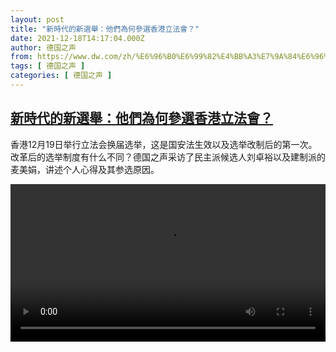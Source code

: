 ```yaml
---
layout: post
title: "新時代的新選舉：他們為何參選香港立法會？"
date: 2021-12-18T14:17:04.000Z
author: 德国之声
from: https://www.dw.com/zh/%E6%96%B0%E6%99%82%E4%BB%A3%E7%9A%84%E6%96%B0%E9%81%B8%E8%88%89%EF%BC%9A%E4%BB%96%E5%80%91%E7%82%BA%E4%BD%95%E5%8F%83%E9%81%B8%E9%A6%99%E6%B8%AF%E7%AB%8B%E6%B3%95%E6%9C%83%EF%BC%9F/a-60181030
tags: [ 德国之声 ]
categories: [ 德国之声 ]
---
```

<!--1639837024000-->
[新時代的新選舉：他們為何參選香港立法會？](https://www.dw.com/zh/%E6%96%B0%E6%99%82%E4%BB%A3%E7%9A%84%E6%96%B0%E9%81%B8%E8%88%89%EF%BC%9A%E4%BB%96%E5%80%91%E7%82%BA%E4%BD%95%E5%8F%83%E9%81%B8%E9%A6%99%E6%B8%AF%E7%AB%8B%E6%B3%95%E6%9C%83%EF%BC%9F/a-60181030)
------

<div>
<p>香港12月19日举行立法会换届选举，这是国安法生效以及选举改制后的第一次。改革后的选举制度有什么不同？德国之声采访了民主派候选人刘卓裕以及建制派的麦美娟，讲述个人心得及其参选原因。</small></p><video src="https://tvdownloaddw-a.akamaihd.net/dwtv_video/flv/vdt_zh/2021/bchi211218_001_legcoelex_chinese_01r_sd_sor.mp4" controls style="width:100%"></video>
</div>
